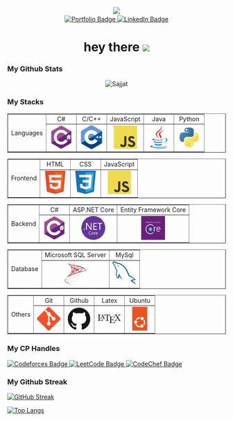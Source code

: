 
<div id="header" align="center">
  <img src="https://media.giphy.com/media/M9gbBd9nbDrOTu1Mqx/giphy.gif" width="100"/>
  <div id="badges">
    <a href="https://sajjat004.github.io/sajjat-portfolio/">
      <img src="https://img.shields.io/badge/Portfolio-red?style=for-the-badge&logo=portfolio&logoColor=white" alt="Portfolio Badge"/>
    </a>
    <a href="https://www.linkedin.com/in/mh-sajjat/">
      <img src="https://img.shields.io/badge/LinkedIn-blue?style=for-the-badge&logo=linkedin&logoColor=white" alt="LinkedIn Badge"/>
    </a>
  </div>
  <h1>
    hey there
    <img src="https://media.giphy.com/media/hvRJCLFzcasrR4ia7z/giphy.gif" width="30px"/>
  </h1>
</div>

### My Github Stats
<p align="center"> 
  <img src="https://github-readme-stats.vercel.app/api?username=Sajjat004&show_icons=true&count_private=true&theme=dark" alt="Sajjat" /> 
</p>

### My Stacks

<!-- languages -->

<table border = 1>
    <tr>
        <td align="center" rowspan="2">Languages</td>
        <td align="center">C#</td>
        <td align="center">C/C++</td>
        <td align="center">JavaScript</td>
        <td align="center">Java</td>
        <td align="center">Python</td>
    </tr>
    <tr>
        <td align="center">
          <img src="https://github.com/devicons/devicon/blob/master/icons/csharp/csharp-original.svg" title="C#"  alt="C#" width="55" height="55"/>
        </td>
        <td align="center">
          <img src="https://github.com/devicons/devicon/blob/master/icons/cplusplus/cplusplus-original.svg" title="C/C++"  alt="C/C++" width="55" height="55"/>
        </td>
        <td align="center">
          <img src="https://github.com/devicons/devicon/blob/master/icons/javascript/javascript-original.svg" title="JavaScript"  alt="JavaScript" width="55" height="55"/>
        </td>
        <td align="center">
          <img src="https://github.com/devicons/devicon/blob/master/icons/java/java-original.svg" title="Java"  alt="Java" width="55" height="55"/>
        </td>
        <td align="center">
          <img src="https://github.com/devicons/devicon/blob/master/icons/python/python-original.svg" title="Python"  alt="Python" width="55" height="55"/>
        </td>
    </tr>
</table>

<!-- fontedn -->

<table border = 1>
    <tr>
        <td align="center" rowspan="2">Frontend</td>
        <td align="center">HTML</td>
        <td align="center">CSS</td>
        <td align="center">JavaScript</td>
    </tr>
    <tr>
        <td align="center">
          <img src="https://github.com/devicons/devicon/blob/master/icons/html5/html5-original.svg" title="HTML"  alt="HTML" width="55" height="55"/>
        </td>
        <td align="center">
          <img src="https://github.com/devicons/devicon/blob/master/icons/css3/css3-original.svg" title="CSS"  alt="CSS" width="55" height="55"/>
        </td>
        <td align="center">
          <img src="https://github.com/devicons/devicon/blob/master/icons/javascript/javascript-original.svg" title="JavaScript"  alt="JavaScript" width="55" height="55"/>
        </td>
    </tr>
</table>

<!-- backend -->

<table border = 1>
    <tr>
        <td align="center" rowspan="2">Backend</td>
        <td align="center">C#</td>
        <td align="center">ASP.NET Core</td>
        <td align="center">Entity Framework Core</td>
    </tr>
    <tr>
        <td align="center">
          <img src="https://github.com/devicons/devicon/blob/master/icons/csharp/csharp-original.svg" title="C#"  alt="C#" width="55" height="55"/>
        </td>
        <td align="center">
          <img src="https://github.com/devicons/devicon/blob/master/icons/dotnetcore/dotnetcore-original.svg" title="ASP.NET Core"  alt="ASP.NET Core" width="55" height="55"/>
        </td>
        <td align="center">
          <img src="https://github.com/Sajjat004/Sajjat004/blob/main/Images/Entity-Framework-Core.png" title="Entity Framework Core"  alt="Entity Framework Core" width="55" height="55"/>
        </td>
    </tr>
</table>

<!-- database -->

<table border = 1>
    <tr>
        <td align="center" rowspan="2">Database</td>
        <td align="center">Microsoft SQL Server</td>
        <td align="center">MySql</td>
    </tr>
    <tr>
        <td align="center">
          <img src="https://github.com/devicons/devicon/blob/master/icons/microsoftsqlserver/microsoftsqlserver-original.svg" title="Microsoft SQL Server"  alt="Microsoft SQL Server" width="55" height="55"/>
        </td>
        <td align="center">
          <img src="https://github.com/devicons/devicon/blob/master/icons/mysql/mysql-original.svg" title="MySql"  alt="MySql" width="55" height="55"/>
        </td>
    </tr>
</table>

<!-- others -->

<table border = 1>
    <tr>
        <td align="center" rowspan="2">Others</td>
        <td align="center">Git</td>
        <td align="center">Github</td>
        <td align="center">Latex</td>
        <td align="center">Ubuntu</td>
    </tr>
    <tr>
        <td  align="center">
          <img src="https://github.com/devicons/devicon/blob/master/icons/git/git-original.svg" title="Git"  alt="Git" width="55" height="55"/>
        </td>
        <td align="center">
          <img src="https://github.com/devicons/devicon/blob/master/icons/github/github-original.svg" title="Github"  alt="Github" width="55" height="55"/>
        </td>
        <td align="center">
          <img src="https://github.com/devicons/devicon/blob/master/icons/latex/latex-original.svg" title="Latex"  alt="Latex" width="55" height="55"/>
        </td>
        <td align="center">
          <img src="https://github.com/devicons/devicon/blob/master/icons/ubuntu/ubuntu-original.svg" title="Ubuntu"  alt="Ubuntu" width="55" height="55"/>
        </td>
    </tr>
</table>

### My CP Handles

 <div id="badges">
  <a href="https://codeforces.com/profile/Sajjat004">
    <img src="https://img.shields.io/badge/Codeforces-blue?style=for-the-badge&logo=codeforces&logoColor=white" alt="Codeforces Badge"/>
  </a>
  <a href="https://leetcode.com/u/Sajjat004/">
    <img src="https://img.shields.io/badge/LeetCode-orange?style=for-the-badge&logo=leetcode&logoColor=white" alt="LeetCode Badge"/>
  </a>
  <a href="https://www.codechef.com/users/sajjat004">
    <img src="https://img.shields.io/badge/CodeChef-7289DA?style=for-the-badge&logo=codechef&logoColor=white" alt="CodeChef Badge"/>
  </a>
</div>

### My Github Streak

<!--  CONTRIBUTION AND STREAK BLOCK -->
 [![GitHub Streak](https://github-readme-streak-stats.herokuapp.com/?user=Sajjat004&currStreakNum=2FD3EB&fire=pink&sideLabels=F00&theme=nightowl)](https://git.io/streak-stats)
 
 
 <!--  TOP LANGUAGES STATISTICS -->
 [![Top Langs](https://github-readme-stats.vercel.app/api/top-langs/?username=Sajjat004&theme=dark&layout=compact&align=right&width=40%)](https://github.com/Sajjat004/github-readme-stats)

